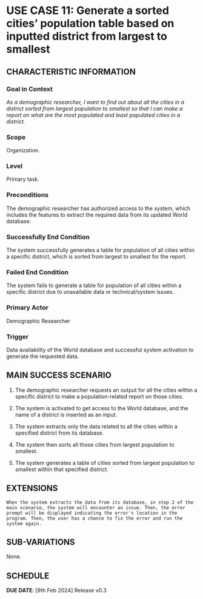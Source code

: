 # USE CASE 11: Generate a sorted cities’ population table based on inputted district from largest to smallest

## CHARACTERISTIC INFORMATION

### Goal in Context

*As a demographic researcher, I want to find out about all the cities in a district sorted from largest population to smallest so that I can make a report on what are the most populated and least populated cities in a district.*

### Scope

Organization.

### Level

Primary task.

### Preconditions

The demographic researcher has authorized access to the system, which includes the features to extract the required data from its updated World database.

### Successfully End Condition

The system successfully generates a table for population of all cities within a specific district, which is sorted from largest to smallest for the report.

### Failed End Condition

The system fails to generate a table for population of all cities within a specific district due to unavailable data or technical/system issues.

### Primary Actor

Demographic Researcher

### Trigger

Data availability of the World database and successful system activation to generate the requested data.



## MAIN SUCCESS SCENARIO

1. The demographic researcher requests an output for all the cities within a specific district to make a population-related report on those cities.

2. The system is activated to get access to the World database, and the name of a district is inserted as an input.

3. The system extracts only the data related to all the cities within a specified district from its database.

4. The system then sorts all those cities from largest population to smallest.

5. The system generates a table of cities sorted from largest population to smallest within that specified district.



## EXTENSIONS

	When the system extracts the data from its database, in step 2 of the main scenario, the system will encounter an issue. Then, the error prompt will be displayed indicating the error's location in the program. Then, the user has a chance to fix the error and run the system again.  

## SUB-VARIATIONS

None.

## SCHEDULE

**DUE DATE**: [9th Feb 2024] Release v0.3 